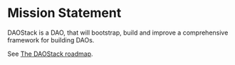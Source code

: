 # Mission Statement
DAOStack is a DAO, that will bootstrap, build and improve a comprehensive framework for building DAOs.

See [The DAOStack roadmap](https://github.com/daostack/daostack/blob/master/Roadmap.md).
